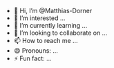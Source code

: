 - 👋 Hi, I’m @Matthias-Dorner
- 👀 I’m interested ...
- 🌱 I’m currently learning ...
- 💞️ I’m looking to collaborate on ...
- 📫 How to reach me ...
- 😄 Pronouns: ...
- ⚡ Fun fact: ...

<!---
Matthias-Dorner/Matthias-Dorner is a ✨ special ✨ repository because its `README.md` (this file) appears on your GitHub profile.
You can click the Preview link to take a look at your changes.
--->
